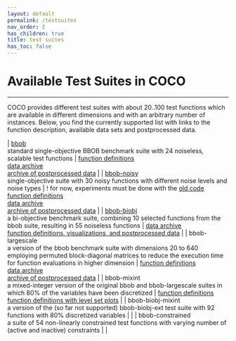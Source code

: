 ```yaml
---
layout: default
permalink: /testsuites
nav_order: 2
has_children: true
title: test suites
has_toc: false
---
```



# Available Test Suites in COCO

---

COCO provides different test suites with about 20..100 test functions which are available in different dimensions and with an arbitrary number of instances. Below, you find the currently supported list with links to the function description, available data sets and postprocessed data.


| [bbob](bbob) <br /> standard single-objective BBOB benchmark suite with 24 noiseless, scalable test functions             | [function definitions](https://numbbo.github.io/gforge/downloads/download16.00/bbobdocfunctions.pdf)<br />[data archive](https://numbbo.github.io/data-archive/bbob/)<br />[archive of postprocessed data](https://numbbo.github.io/ppdata-archive/)        |
| [bbob-noisy](bbob-noisy)<br />single-objective suite with 30 noisy functions with different noise levels and noise types  | !  for now, experiments must be done with the [old code](oldcode/bboball15.03.tar.gz) <br/> [function definitions](https://hal.inria.fr/inria-00369466/document) <br /> [data archive](https://numbbo.github.io/data-archive/bbob-noisy/) <br /> [archive of postprocessed data](https://numbbo.github.io/ppdata-archive/) |
| [bbob-biobj](bbob-biobj) <br /> a bi-objective benchmark suite, combining 10 selected functions from the bbob suite, resulting in 55 noiseless functions | [data archive](https://numbbo.github.io/data-archive/bbob-biobj) <br /> [function definitions, visualizations, and postprocessed data](https://numbbo.github.io/bbob-biobj/) |
| bbob-largescale <br /> a version of the bbob benchmark suite with dimensions 20 to 640<br />employing permuted block-diagonal matrices to reduce the execution time for function evaluations in higher dimension | [function definitions](https://arxiv.org/pdf/1903.06396.pdf) <br /> [data archive](https://numbbo.github.io/data-archive/bbob-largescale/) <br /> [archive of postprocessed data](https://numbbo.github.io/ppdata-archive/) |
| bbob-mixint <br /> a mixed-integer version of the original bbob and bbob-largescale suites in which 80% of the variables have been discretized | [function definitions](https://arxiv.org/pdf/1903.06396.pdf) <br /> [function definitions with level set plots](https://numbbo.github.io/gforge/preliminary-bbob-mixint-documentation/bbob-mixint-doc.pdf) |
| bbob-biobj-mixint <br /> a version of the (so far not supported) bbob-biobj-ext test suite with 92 functions with 80% discretized variables | |
| bbob-constrained <br /> a suite of 54 non-linearly constrained test functions with varying number of (active and inactive) constraints | |





<link rel="stylesheet" href="{{ '/assets/css/custom.css' | relative_url }}"/>
